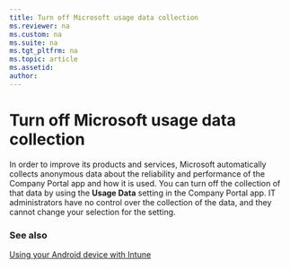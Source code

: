 ```yaml
---
title: Turn off Microsoft usage data collection
ms.reviewer: na
ms.custom: na
ms.suite: na
ms.tgt_pltfrm: na
ms.topic: article
ms.assetid:
author:
---
```


# Turn off Microsoft usage data collection
In order to improve its products and services, Microsoft automatically collects anonymous data about the reliability and performance of the Company Portal app and how it is used. You can turn off the collection of that data by using the **Usage Data** setting in the Company Portal app. IT administrators have no control over the collection of the data, and they cannot change your selection for the setting.

### See also
[Using your Android device with Intune](using-your-android-device-with-intune.md)